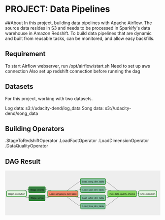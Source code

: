 # PROJECT: Data Pipelines

##About
In this project, building data pipelines with Apache Airflow. The source data resides in S3 and needs to be processed in Sparkify's data warehouse in Amazon Redshift. To build data pipelines that are dynamic and built from reusable tasks, can be monitored, and allow easy backfills.

## Requirement
  To start Airflow webserver, run /opt/airflow/start.sh
  Need to set up aws connection 
  Also set up redshift connection before running the dag
  
## Datasets
For this project, working with two datasets.

Log data: s3://udacity-dend/log_data
Song data: s3://udacity-dend/song_data

## Building Operators

   .StageToRedshiftOperator
   .LoadFactOperator
   .LoadDimensionOperator
   .DataQualityOperator
   
## DAG Result
   ![DAG graph](example-dag.png)
   